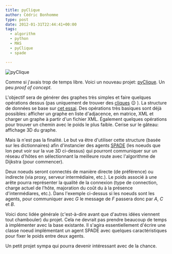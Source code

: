 ```yaml
---
title: pyClique
author: Cédric Bonhomme
type: post
date: 2012-01-31T22:44:41+00:00
tags:
  - algorithm
  - python
  - MAS
  - pyClique
  - spade

---
```

![pyClique](/images/blog/2012/01/pyClique.jpeg)

Comme si j'avais trop de temps libre. Voici un nouveau projet: [pyClique][1].
Un peu _proof of concept_.

L'objectif sera de générer des graphes très simples et faire quelques opérations
dessus (pas uniquement de trouver des [cliques][2] 😉 ). La structure de données
se base sur [cet essai][3]. Des opérations très basiques sont déjà possibles:
afficher un graphe en liste d'adjacence, en matrice, XML et charger un graphe à
partir d'un fichier XML. Également quelques opérations pour trouver un chemin
avec le poids le plus faible. Cerise sur le gâteau: affichage 3D du graphe.

Mais là n'est pas la finalité. Le but va être d'utiliser cette structure (basée
sur les dictionnaires) afin d'instancier des agents [SPADE][4] (les noeuds
que lon peut voir sur la vue 3D ci-dessus) qui pourront communiquer sur
un réseau d'hôtes en sélectionnant la meilleure route avec l'algorithme de
Dijkstra (pour commencer).

Deux noeuds seront connectés de manière directe (de préférence) ou indirecte
(via proxy, serveur intermédiaire, etc.). Le poids associé à une arête pourra
représenter la qualité de la connexion (type de connection, charge actuel de
l'hôte, majoration du coût du à la présence d'intermédiares, etc.).
Dans l'exemple ci-dessus si les noeuds sont les agents, pour communiquer avec
_G_ le message de _F_ passera donc par _A_, _C_ et _B_.

Voici donc lidée générale (c'est-à-dire avant que d'autres idées viennent
tout chambouler) du projet. Cela ne devrait pas prendre beaucoup de temps à
implémenter avec la base existante. Il s'agira essentiellement d'écrire une
classe noeud implémentant un agent SPADE avec quelques caractéristiques pour
fixer le poids entre deux agents.

Un petit projet sympa qui pourra devenir intéressant avec de la chance.

 [1]: https://bitbucket.org/cedricbonhomme/pyclique
 [2]: http://en.wikipedia.org/wiki/Clique_(graph_theory)
 [3]: http://www.python.org/doc/essays/graphs.html
 [4]: http://code.google.com/p/spade2/
